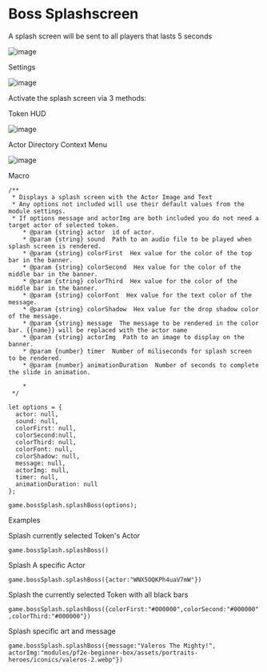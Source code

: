 # Boss Splashscreen

A splash screen will be sent to all players that lasts 5 seconds

![image](https://github.com/jsavko/boss-splash/assets/192591/3adc43a2-9b31-4545-b582-edfeb87cd853)

Settings

![image](https://github.com/jsavko/boss-splash/assets/192591/788b1ca7-4f05-47b7-b2d3-458f5aa75fe3)

Activate the splash screen via 3 methods:

Token HUD

![image](https://github.com/jsavko/boss-splash/assets/192591/a10cd2c2-cb84-4399-ac86-343b7de26fb6)


Actor Directory Context Menu

![image](https://github.com/jsavko/boss-splash/assets/192591/f16c999e-eeb1-4982-81d7-d576ea41e00e)


Macro
```
/**
 * Displays a splash screen with the Actor Image and Text
 * Any options not included will use their default values from the module settings.
 * If options message and actorImg are both included you do not need a target actor of selected token.
    * @param {string} actor  id of actor.
    * @param {string} sound  Path to an audio file to be played when splash screen is rendered.
    * @param {string} colorFirst  Hex value for the color of the top bar in the banner.
    * @param {string} colorSecond  Hex value for the color of the middle bar in the banner.
    * @param {string} colorThird  Hex value for the color of the middle bar in the banner.
    * @param {string} colorFont  Hex value for the text color of the message.
    * @param {string} colorShadow  Hex value for the drop shadow color of the message.
    * @param {string} message  The message to be rendered in the color bar. {{name}} will be replaced with the actor name
    * @param {string} actorImg  Path to an image to display on the banner.
    * @param {number} timer  Number of miliseconds for splash screen to be rendered.
    * @param {number} animationDuration  Number of seconds to complete the slide in animation.

    * 
 */

let options = {
  actor: null,
  sound: null,
  colorFirst: null,
  colorSecond:null,
  colorThird: null, 
  colorFont: null,
  colorShadow: null,
  message: null, 
  actorImg: null,
  timer: null,
  animationDuration: null
};

game.bossSplash.splashBoss(options);
```

Examples

Splash currently selected Token's Actor 

```game.bossSplash.splashBoss()```

Splash A specific Actor 

```game.bossSplash.splashBoss({actor:"WNX5OQKPh4uaV7mW"})```

Splash the currently selected Token with all black bars

```game.bossSplash.splashBoss({colorFirst:"#000000",colorSecond:"#000000",colorThird:"#000000"})```

Splash specific art and message

```game.bossSplash.splashBoss({message:"Valeros The Mighty!", actorImg:"modules/pf2e-beginner-box/assets/portraits-heroes/iconics/valeros-2.webp"})```

